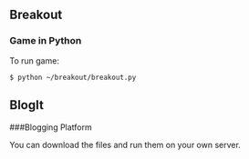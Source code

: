 ## Breakout

### Game in Python

To run game:
```
$ python ~/breakout/breakout.py
```

## BlogIt

###Blogging Platform

You can download the files and run them on your own server.